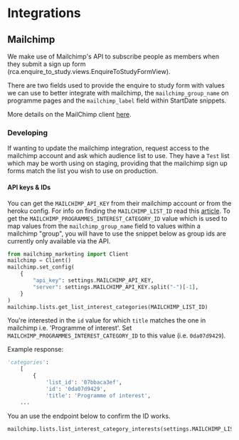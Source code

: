 # Integrations

## Mailchimp

We make use of Mailchimp's API to subscribe people as members when they submit a sign up form (rca.enquire_to_study.views.EnquireToStudyFormView).

There are two fields used to provide the enquire to study form with values we can use to better integrate with mailchimp, the `mailchimp_group_name` on programme pages and the `mailchimp_label` field within StartDate snippets.

More details on the MailChimp client [here](https://github.com/mailchimp/mailchimp-marketing-python).

### Developing

If wanting to update the mailchimp integration, request access to the mailchimp account and ask which audience list to use. They have a `Test` list which may be worth using on staging, providing that the mailchimp sign up forms match the list you wish to use on production.

#### API keys & IDs

You can get the `MAILCHIMP_API_KEY` from their mailchimp account or from the heroku config.
For info on finding the `MAILCHIMP_LIST_ID` read this [article](https://mailchimp.com/help/find-audience-id/).
To get the `MAILCHIMP_PROGRAMMES_INTEREST_CATEGORY_ID` value which is used to map values from the `mailchimp_group_name` field to values within a mailchimp "group", you will have to use the snippet below as group ids are currently only available via the API.

```python
from mailchimp_marketing import Client
mailchimp = Client()
mailchimp.set_config(
    {
        "api_key": settings.MAILCHIMP_API_KEY,
        "server": settings.MAILCHIMP_API_KEY.split("-")[-1],
    }
)
mailchimp.lists.get_list_interest_categories(MAILCHIMP_LIST_ID)
```

You're interested in the `id` value for which `title` matches the one in mailchimp i.e. 'Programme of interest'. Set `MAILCHIMP_PROGRAMMES_INTEREST_CATEGORY_ID` to this value (i.e. `0da07d9429`).

Example response:

```python
'categories':
    [
        {
            'list_id': '07bbaca3ef',
            'id': '0da07d9429',
            'title': 'Programme of interest',
    ...
```

You an use the endpoint below to confirm the ID works.

```python
mailchimp.lists.list_interest_category_interests(settings.MAILCHIMP_LIST_ID, MAILCHIMP_PROGRAMMES_INTEREST_CATEGORY_ID)
```
